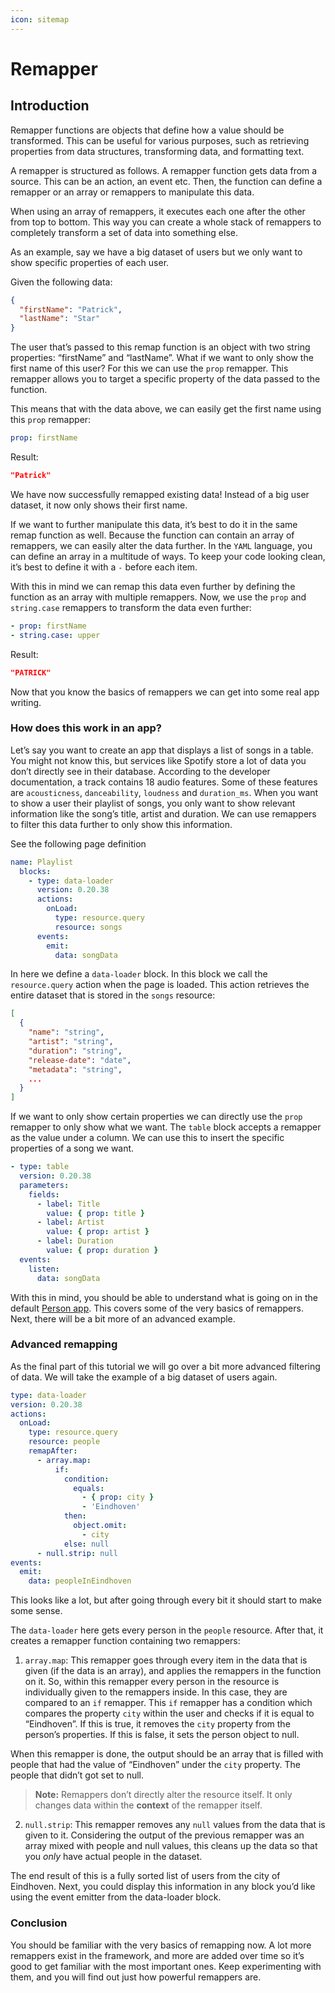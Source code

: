 ```yaml
---
icon: sitemap
---
```


# Remapper

## Introduction

Remapper functions are objects that define how a value should be transformed. This can be useful for
various purposes, such as retrieving properties from data structures, transforming data, and
formatting text.

A remapper is structured as follows. A remapper function gets data from a source. This can be an
action, an event etc. Then, the function can define a remapper or an array or remappers to
manipulate this data.

When using an array of remappers, it executes each one after the other from top to bottom. This way
you can create a whole stack of remappers to completely transform a set of data into something else.

As an example, say we have a big dataset of users but we only want to show specific properties of
each user.

Given the following data:

```json
{
  "firstName": "Patrick",
  "lastName": "Star"
}
```

The user that’s passed to this remap function is an object with two string properties: “firstName”
and “lastName”. What if we want to only show the first name of this user? For this we can use the
`prop` remapper. This remapper allows you to target a specific property of the data passed to the
function.

This means that with the data above, we can easily get the first name using this `prop` remapper:

```yaml
prop: firstName
```

Result:

```json
"Patrick"
```

We have now successfully remapped existing data! Instead of a big user dataset, it now only shows
their first name.

If we want to further manipulate this data, it’s best to do it in the same remap function as well.
Because the function can contain an array of remappers, we can easily alter the data further. In the
`YAML` language, you can define an array in a multitude of ways. To keep your code looking clean,
it’s best to define it with a `-` before each item.

With this in mind we can remap this data even further by defining the function as an array with
multiple remappers. Now, we use the `prop` and `string.case` remappers to transform the data even
further:

```yaml
- prop: firstName
- string.case: upper
```

Result:

```json
"PATRICK"
```

Now that you know the basics of remappers we can get into some real app writing.

### How does this work in an app?

Let’s say you want to create an app that displays a list of songs in a table. You might not know
this, but services like Spotify store a lot of data you don’t directly see in their database.
According to the developer documentation, a track contains 18 audio features. Some of these features
are `acousticness`, `danceability`, `loudness` and `duration_ms`. When you want to show a user their
playlist of songs, you only want to show relevant information like the song’s title, artist and
duration. We can use remappers to filter this data further to only show this information.

See the following page definition

```yaml
name: Playlist
  blocks:
    - type: data-loader
      version: 0.20.38
      actions:
        onLoad:
          type: resource.query
          resource: songs
      events:
        emit:
          data: songData
```

In here we define a `data-loader` block. In this block we call the `resource.query` action when the
page is loaded. This action retrieves the entire dataset that is stored in the `songs` resource:

```json
[
  {
    "name": "string",
    "artist": "string",
    "duration": "string",
    "release-date": "date",
    "metadata": "string",
    ...
  }
]
```

If we want to only show certain properties we can directly use the `prop` remapper to only show what
we want. The `table` block accepts a remapper as the value under a column. We can use this to insert
the specific properties of a song we want.

```yaml
- type: table
  version: 0.20.38
  parameters:
    fields:
      - label: Title
        value: { prop: title }
      - label: Artist
        value: { prop: artist }
      - label: Duration
        value: { prop: duration }
  events:
    listen:
      data: songData
```

With this in mind, you should be able to understand what is going on in the default
[Person app](https://appsemble.app/en/apps/3). This covers some of the very basics of remappers.
Next, there will be a bit more of an advanced example.

### Advanced remapping

As the final part of this tutorial we will go over a bit more advanced filtering of data. We will
take the example of a big dataset of users again.

```yaml
type: data-loader
version: 0.20.38
actions:
  onLoad:
    type: resource.query
    resource: people
    remapAfter:
      - array.map:
          if:
            condition:
              equals:
                - { prop: city }
                - 'Eindhoven'
            then:
              object.omit:
                - city
            else: null
      - null.strip: null
events:
  emit:
    data: peopleInEindhoven
```

This looks like a lot, but after going through every bit it should start to make some sense.

The `data-loader` here gets every person in the `people` resource. After that, it creates a remapper
function containing two remappers:

1. `array.map`: This remapper goes through every item in the data that is given (if the data is an
   array), and applies the remappers in the function on it. So, within this remapper every person in
   the resource is individually given to the remappers inside. In this case, they are compared to an
   `if` remapper. This `if` remapper has a condition which compares the property `city` within the
   user and checks if it is equal to “Eindhoven”. If this is true, it removes the `city` property
   from the person’s properties. If this is false, it sets the person object to null.

When this remapper is done, the output should be an array that is filled with people that had the
value of “Eindhoven” under the `city` property. The people that didn’t got set to null.

> **Note:** Remappers don’t directly alter the resource itself. It only changes data within the
> **context** of the remapper itself.

2. `null.strip`: This remapper removes any `null` values from the data that is given to it.
   Considering the output of the previous remapper was an array mixed with people and null values,
   this cleans up the data so that you _only_ have actual people in the dataset.

The end result of this is a fully sorted list of users from the city of Eindhoven. Next, you could
display this information in any block you’d like using the event emitter from the data-loader block.

### Conclusion

You should be familiar with the very basics of remapping now. A lot more remappers exist in the
framework, and more are added over time so it’s good to get familiar with the most important ones.
Keep experimenting with them, and you will find out just how powerful remappers are.
